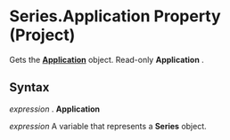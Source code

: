 
# Series.Application Property (Project)
Gets the  **[Application](8eb91712-7784-a102-38c0-19bb056c27e9.md)** object. Read-only **Application** .

## Syntax

 _expression_ . **Application**

 _expression_ A variable that represents a **Series** object.

